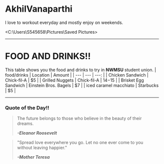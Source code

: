 # AkhilVanaparthi
I love to workout everyday and mostly enjoy on weekends.


<C:\Users\S545658\Pictures\Saved Pictures>
*************************************************************
# FOOD AND DRINKS!!
This table shows you the food and drinks to try in **NWMSU** student union.
| food/drinks | Location | Amount |
| --- | --- | ---: |
| Chicken Sandwich | Chick-fil-A | $5 |
| Grilled Nuggets | Chick-fil-A | $14-$15 |
| Brisket Egg Sandwich | Einstein Bros. Bagels | $7 |
| iced caramel macchiato | Starbucks | $5 |

****************************************************
### Quote of the Day!!
<blockquote>

 The future belongs to those who believe in the beauty of their dreams. 

 ***-Eleanor Roosevelt***

 </blockquote>

<blockquote>

 "Spread love everywhere you go. Let no one ever come to you without leaving happier."

 ***-Mother Teresa***
 </blockquote>








